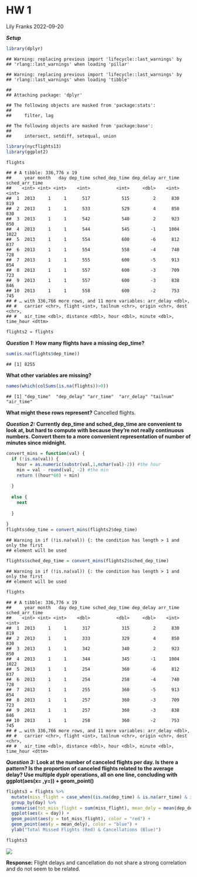 HW 1
================
Lily Franks
2022-09-20

***Setup***

``` r
library(dplyr)
```

    ## Warning: replacing previous import 'lifecycle::last_warnings' by
    ## 'rlang::last_warnings' when loading 'pillar'

    ## Warning: replacing previous import 'lifecycle::last_warnings' by
    ## 'rlang::last_warnings' when loading 'tibble'

    ## 
    ## Attaching package: 'dplyr'

    ## The following objects are masked from 'package:stats':
    ## 
    ##     filter, lag

    ## The following objects are masked from 'package:base':
    ## 
    ##     intersect, setdiff, setequal, union

``` r
library(nycflights13)
library(ggplot2)
```

``` r
flights
```

    ## # A tibble: 336,776 x 19
    ##     year month   day dep_time sched_dep_time dep_delay arr_time sched_arr_time
    ##    <int> <int> <int>    <int>          <int>     <dbl>    <int>          <int>
    ##  1  2013     1     1      517            515         2      830            819
    ##  2  2013     1     1      533            529         4      850            830
    ##  3  2013     1     1      542            540         2      923            850
    ##  4  2013     1     1      544            545        -1     1004           1022
    ##  5  2013     1     1      554            600        -6      812            837
    ##  6  2013     1     1      554            558        -4      740            728
    ##  7  2013     1     1      555            600        -5      913            854
    ##  8  2013     1     1      557            600        -3      709            723
    ##  9  2013     1     1      557            600        -3      838            846
    ## 10  2013     1     1      558            600        -2      753            745
    ## # … with 336,766 more rows, and 11 more variables: arr_delay <dbl>,
    ## #   carrier <chr>, flight <int>, tailnum <chr>, origin <chr>, dest <chr>,
    ## #   air_time <dbl>, distance <dbl>, hour <dbl>, minute <dbl>, time_hour <dttm>

``` r
flights2 = flights
```

***Question 1:*** **How many flights have a missing dep_time?**

``` r
sum(is.na(flights$dep_time))
```

    ## [1] 8255

**What other variables are missing?**

``` r
names(which(colSums(is.na(flights))>0))
```

    ## [1] "dep_time"  "dep_delay" "arr_time"  "arr_delay" "tailnum"   "air_time"

**What might these rows represent?** Cancelled flights.

***Question 2:*** **Currently dep_time and sched_dep_time are convenient
to look at, but hard to compute with because they’re not really
continuous numbers. Convert them to a more convenient representation of
number of minutes since midnight.**

``` r
convert_mins = function(val) {
  if (!is.na(val)) {
    hour = as.numeric(substr(val,1,nchar(val)-2)) #the hour
    min = val - round(val, -2) #the min 
    return ((hour*60) + min)
    
  } 
  
  else {
    next
    
  }
  
}
flights$dep_time = convert_mins(flights2$dep_time) 
```

    ## Warning in if (!is.na(val)) {: the condition has length > 1 and only the first
    ## element will be used

``` r
flights$sched_dep_time = convert_mins(flights2$sched_dep_time) 
```

    ## Warning in if (!is.na(val)) {: the condition has length > 1 and only the first
    ## element will be used

``` r
flights 
```

    ## # A tibble: 336,776 x 19
    ##     year month   day dep_time sched_dep_time dep_delay arr_time sched_arr_time
    ##    <int> <int> <int>    <dbl>          <dbl>     <dbl>    <int>          <int>
    ##  1  2013     1     1      317            315         2      830            819
    ##  2  2013     1     1      333            329         4      850            830
    ##  3  2013     1     1      342            340         2      923            850
    ##  4  2013     1     1      344            345        -1     1004           1022
    ##  5  2013     1     1      254            360        -6      812            837
    ##  6  2013     1     1      254            258        -4      740            728
    ##  7  2013     1     1      255            360        -5      913            854
    ##  8  2013     1     1      257            360        -3      709            723
    ##  9  2013     1     1      257            360        -3      838            846
    ## 10  2013     1     1      258            360        -2      753            745
    ## # … with 336,766 more rows, and 11 more variables: arr_delay <dbl>,
    ## #   carrier <chr>, flight <int>, tailnum <chr>, origin <chr>, dest <chr>,
    ## #   air_time <dbl>, distance <dbl>, hour <dbl>, minute <dbl>, time_hour <dttm>

***Question 3:*** **Look at the number of canceled flights per day. Is
there a pattern? Is the proportion of canceled flights related to the
average delay? Use multiple dyplr operations, all on one line,
concluding with ggplot(aes(x= ,y=)) + geom_point()**

``` r
flights3 = flights %>%
  mutate(miss_flight = case_when((is.na(dep_time) & is.na(arr_time) & is.na(arr_delay) & is.na(tailnum) & is.na(air_time)) ~ 1, TRUE ~ 0)) %>%
  group_by(day) %>%
  summarise(tot_miss_flight = sum(miss_flight), mean_dely = mean(dep_delay,na.rm=TRUE)) %>%
  ggplot(aes(x = day)) + 
  geom_point(aes(y = tot_miss_flight), color = "red") +
  geom_point(aes(y = mean_dely), color = "blue") +
  ylab("Total Missed Flights (Red) & Cancellations (Blue)")

flights3
```

![](HW1-rmarkdown_files/figure-gfm/unnamed-chunk-6-1.png)<!-- -->

**Response:** Flight delays and cancellation do not share a strong
correlation and do not seem to be related.
